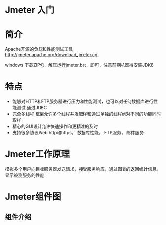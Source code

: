 # Jmeter 入门

# 简介
 Apache开源的负载和性能测试工具 
 http://jmeter.apache.org/download_jmeter.cgi 
 
 windows 下载ZIP包，解压运行jmeter.bat，即可，注意前期机器得安装JDK8
 
 # 特点
 * 能够对HTTP和FTP服务器进行压力和性能测试，也可以对任何数据库进行性能测试 通过JDBC
* 完全多线程 框架允许多个线程并发取样和通过单独的线程组对不同的功能同时取样
* 精心的GUI设计允许快速操作和更精准的及时
* 支持很多协议Web  http和https， 数据库性能， FTP服务， 邮件服务

# Jmeter工作原理

模拟多个用户向目标服务器发送请求，接受服务响应，通过图表的返回统计信息， 显示被测服务的性能



# Jmeter组件图

## 组件介绍





     

